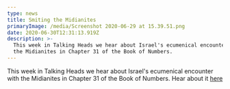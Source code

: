 ```yaml
---
type: news
title: Smiting the Midianites
primaryImage: /media/Screenshot 2020-06-29 at 15.39.51.png
date: 2020-06-30T12:31:13.919Z
description: >-
  This week in Talking Heads we hear about Israel's ecumenical encounter with
  the Midianites in Chapter 31 of the Book of Numbers.
---
```

This week in Talking Heads we hear about Israel's ecumenical encounter with the Midianites in Chapter 31 of the Book of Numbers. Hear about it [here](https://www.youtube.com/watch?v=7EbKZA5drxw)
